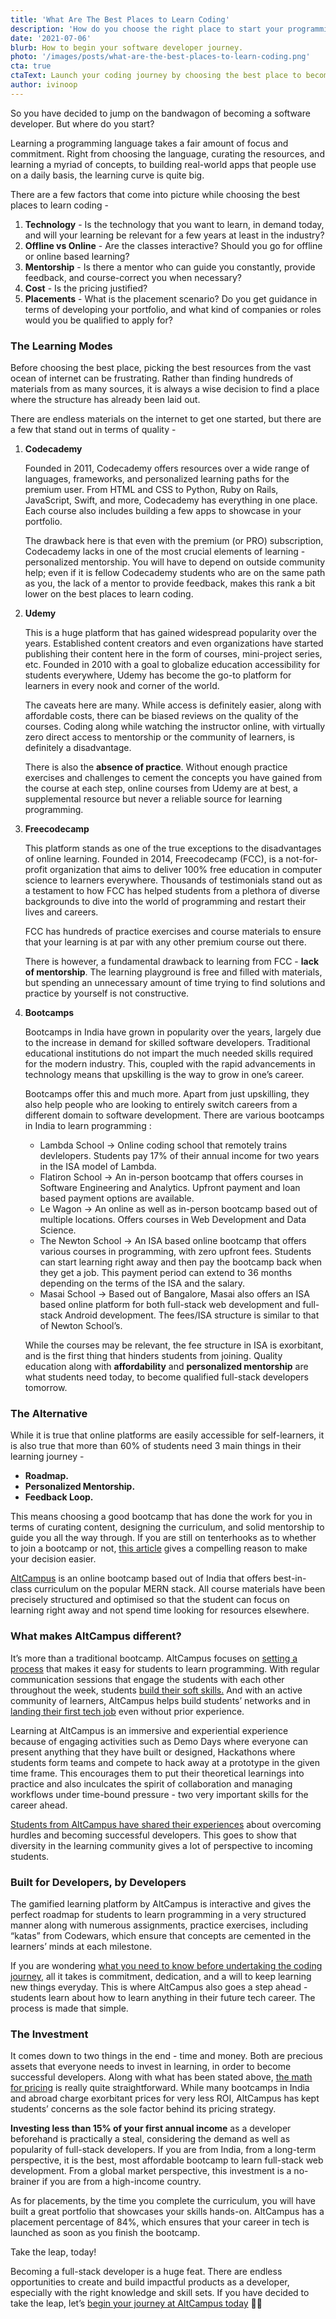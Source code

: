 ```yaml
---
title: 'What Are The Best Places to Learn Coding'
description: 'How do you choose the right place to start your programming journey? Know all about launching your developer journey here.'
date: '2021-07-06'
blurb: How to begin your software developer journey.
photo: '/images/posts/what-are-the-best-places-to-learn-coding.png'
cta: true
ctaText: Launch your coding journey by choosing the best place to become a software developer.  🙌
author: ivinoop
---
```


So you have decided to jump on the bandwagon of becoming a software developer. But where do you start?

Learning a programming language takes a fair amount of focus and commitment. Right from choosing the language, curating the resources, and learning a myriad of concepts, to building real-world apps that people use on a daily basis, the learning curve is quite big.

There are a few factors that come into picture while choosing the best places to learn coding -

1. **Technology** - Is the technology that you want to learn, in demand today, and will your learning be relevant for a few years at least in the industry?
2. **Offline vs Online** - Are the classes interactive? Should you go for offline or online based learning?
3. **Mentorship** - Is there a mentor who can guide you constantly, provide feedback, and course-correct you when necessary?
4. **Cost** - Is the pricing justified?
5. **Placements** - What is the placement scenario? Do you get guidance in terms of developing your portfolio, and what kind of companies or roles would you be qualified to apply for?

### The Learning Modes

Before choosing the best place, picking the best resources from the vast ocean of internet can be frustrating. Rather than finding hundreds of materials from as many sources, it is always a wise decision to find a place where the structure has already been laid out.

There are endless materials on the internet to get one started, but there are a few that stand out in terms of quality -

1. **Codecademy**

   Founded in 2011, Codecademy offers resources over a wide range of languages, frameworks, and personalized learning paths for the premium user. From HTML and CSS to Python, Ruby on Rails, JavaScript, Swift, and more, Codecademy has everything in one place. Each course also includes building a few apps to showcase in your portfolio.

   The drawback here is that even with the premium (or PRO) subscription, Codecademy lacks in one of the most crucial elements of learning - personalized mentorship. You will have to depend on outside community help; even if it is fellow Codecademy students who are on the same path as you, the lack of a mentor to provide feedback, makes this rank a bit lower on the best places to learn coding.

2. **Udemy**

   This is a huge platform that has gained widespread popularity over the years. Established content creators and even organizations have started publishing their content here in the form of courses, mini-project series, etc. Founded in 2010 with a goal to globalize education accessibility for students everywhere, Udemy has become the go-to platform for learners in every nook and corner of the world.

   The caveats here are many. While access is definitely easier, along with affordable costs, there can be biased reviews on the quality of the courses. Coding along while watching the instructor online, with virtually zero direct access to mentorship or the community of learners, is definitely a disadvantage.

   There is also the **absence of practice**. Without enough practice exercises and challenges to cement the concepts you have gained from the course at each step, online courses from Udemy are at best, a supplemental resource but never a reliable source for learning programming.

3. **Freecodecamp**

   This platform stands as one of the true exceptions to the disadvantages of online learning. Founded in 2014, Freecodecamp (FCC), is a not-for-profit organization that aims to deliver 100% free education in computer science to learners everywhere. Thousands of testimonials stand out as a testament to how FCC has helped students from a plethora of diverse backgrounds to dive into the world of programming and restart their lives and careers.

   FCC has hundreds of practice exercises and course materials to ensure that your learning is at par with any other premium course out there.

   There is however, a fundamental drawback to learning from FCC - **lack of mentorship**. The learning playground is free and filled with materials, but spending an unnecessary amount of time trying to find solutions and practice by yourself is not constructive.

4. **Bootcamps**

   Bootcamps in India have grown in popularity over the years, largely due to the increase in demand for skilled software developers. Traditional educational institutions do not impart the much needed skills required for the modern industry. This, coupled with the rapid advancements in technology means that upskilling is the way to grow in one’s career.

   Bootcamps offer this and much more. Apart from just upskilling, they also help people who are looking to entirely switch careers from a different domain to software development. There are various bootcamps in India to learn programming :

   - Lambda School → Online coding school that remotely trains devlelopers. Students pay 17% of their annual income for two years in the ISA model of Lambda.
   - Flatiron School → An in-person bootcamp that offers courses in Software Engineering and Analytics. Upfront payment and loan based payment options are available.
   - Le Wagon → An online as well as in-person bootcamp based out of multiple locations. Offers courses in Web Development and Data Science.
   - The Newton School → An ISA based online bootcamp that offers various courses in programming, with zero upfront fees. Students can start learning right away and then pay the bootcamp back when they get a job. This payment period can extend to 36 months depending on the terms of the ISA and the salary.
   - Masai School → Based out of Bangalore, Masai also offers an ISA based online platform for both full-stack web development and full-stack Android development. The fees/ISA structure is similar to that of Newton School’s.

   While the courses may be relevant, the fee structure in ISA is exorbitant, and is the first thing that hinders students from joining. Quality education along with **affordability** and **personalized mentorship** are what students need today, to become qualified full-stack developers tomorrow.

### The Alternative

While it is true that online platforms are easily accessible for self-learners, it is also true that more than 60% of students need 3 main things in their learning journey -

- **Roadmap.**
- **Personalized Mentorship.**
- **Feedback Loop.**

This means choosing a good bootcamp that has done the work for you in terms of curating content, designing the curriculum, and solid mentorship to guide you all the way through. If you are still on tenterhooks as to whether to join a bootcamp or not, [this article](https://altcampus.school/posts/why-you-should-consider-joining-a-bootcamp-if-you-want-to-learn-programming) gives a compelling reason to make your decision easier.

[AltCampus](https://altcampus.school/) is an online bootcamp based out of India that offers best-in-class curriculum on the popular MERN stack. All course materials have been precisely structured and optimised so that the student can focus on learning right away and not spend time looking for resources elsewhere.

### What makes AltCampus different?

It’s more than a traditional bootcamp. AltCampus focuses on [setting a process](https://altcampus.school/posts/4-simple-systems-to-learn-programming-faster) that makes it easy for students to learn programming. With regular communication sessions that engage the students with each other throughout the week, students [build their soft skills.](https://altcampus.school/posts/basic-communication-tips-for-beginner-developers) And with an active community of learners, AltCampus helps build students’ networks and in [landing their first tech job](https://altcampus.school/posts/how-to-get-first-job-as-a-software-developer-when-you-have-zero-experience) even without prior experience.

Learning at AltCampus is an immersive and experiential experience because of engaging activities such as Demo Days where everyone can present anything that they have built or designed, Hackathons where students form teams and compete to hack away at a prototype in the given time frame. This encourages them to put their theoretical learnings into practice and also inculcates the spirit of collaboration and managing workflows under time-bound pressure - two very important skills for the career ahead.

[Students from AltCampus have shared their experiences](https://altcampus.school/stories) about overcoming hurdles and becoming successful developers. This goes to show that diversity in the learning community gives a lot of perspective to incoming students.

### Built for Developers, by Developers

The gamified learning platform by AltCampus is interactive and gives the perfect roadmap for students to learn programming in a very structured manner along with numerous assignments, practice exercises, including “katas” from Codewars, which ensure that concepts are cemented in the learners’ minds at each milestone.

If you are wondering [what you need to know before undertaking the coding journey](https://altcampus.school/posts/heres-everything-you-need-to-know-to-become-a-full-stack-web-developer), all it takes is commitment, dedication, and a will to keep learning new things everyday. This is where AltCampus also goes a step ahead - students learn about how to learn anything in their future tech career. The process is made that simple.

### The Investment

It comes down to two things in the end - time and money. Both are precious assets that everyone needs to invest in learning, in order to become successful developers. Along with what has been stated above, [the math for pricing](https://altcampus.school/posts/why-are-bootcamps-so-expensive) is really quite straightforward. While many bootcamps in India and abroad charge exorbitant prices for very less ROI, AltCampus has kept students’ concerns as the sole factor behind its pricing strategy.

**Investing less than 15% of your first annual income** as a developer beforehand is practically a steal, considering the demand as well as popularity of full-stack developers. If you are from India, from a long-term perspective, it is the best, most affordable bootcamp to learn full-stack web development. From a global market perspective, this investment is a no-brainer if you are from a high-income country.

As for placements, by the time you complete the curriculum, you will have built a great portfolio that showcases your skills hands-on. AltCampus has a placement percentage of 84%, which ensures that your career in tech is launched as soon as you finish the bootcamp.

Take the leap, today!

Becoming a full-stack developer is a huge feat. There are endless opportunities to create and build impactful products as a developer, especially with the right knowledge and skill sets. If you have decided to take the leap, let’s [begin your journey at AltCampus today](https://altcampus.school/) 🙂🚀
